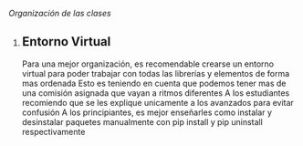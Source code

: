 <em> Organización de las clases </em>
<img url="https://www.mancomun.gal/wp-content/uploads/2021/04/portada-20.jpg"></img>
<ol>
<li><h2>Entorno Virtual</h2><p>Para una mejor organización, es recomendable crearse un entorno virtual para poder trabajar con todas las librerías y elementos de forma mas ordenada
Esto es teniendo en cuenta que podemos tener mas de una comisión asignada que vayan a ritmos diferentes
A los estudiantes recomiendo que se les explique unicamente a los avanzados para evitar confusión
A los principiantes, es mejor enseñarles como instalar y desinstalar paquetes manualmente 
con pip install y pip uninstall respectivamente</p></li>

</ol>

